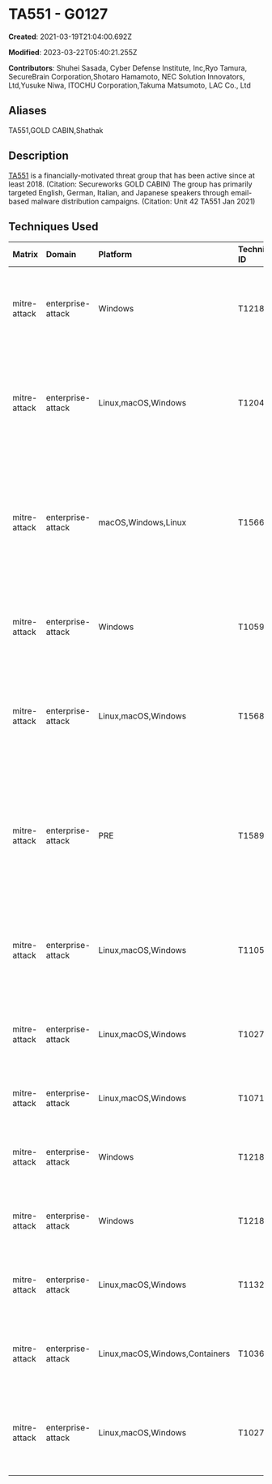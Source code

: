 # TA551 - G0127

**Created**: 2021-03-19T21:04:00.692Z

**Modified**: 2023-03-22T05:40:21.255Z

**Contributors**: Shuhei Sasada, Cyber Defense Institute, Inc,Ryo Tamura, SecureBrain Corporation,Shotaro Hamamoto, NEC Solution Innovators, Ltd,Yusuke Niwa, ITOCHU Corporation,Takuma Matsumoto, LAC Co., Ltd

## Aliases

TA551,GOLD CABIN,Shathak

## Description

[TA551](https://attack.mitre.org/groups/G0127) is a financially-motivated threat group that has been active since at least 2018. (Citation: Secureworks GOLD CABIN) The group has primarily targeted English, German, Italian, and Japanese speakers through email-based malware distribution campaigns. (Citation: Unit 42 TA551 Jan 2021)

## Techniques Used

|Matrix|Domain|Platform|Technique ID|Technique Name|Use|
| :---| :---| :---| :---| :---| :---|
|mitre-attack|enterprise-attack|Windows|T1218.005|Mshta|[TA551](https://attack.mitre.org/groups/G0127) has used mshta.exe to execute malicious payloads.(Citation: Unit 42 TA551 Jan 2021)|
|mitre-attack|enterprise-attack|Linux,macOS,Windows|T1204.002|Malicious File|[TA551](https://attack.mitre.org/groups/G0127) has prompted users to enable macros within spearphishing attachments to install malware.(Citation: Unit 42 TA551 Jan 2021)|
|mitre-attack|enterprise-attack|macOS,Windows,Linux|T1566.001|Spearphishing Attachment|[TA551](https://attack.mitre.org/groups/G0127) has sent spearphishing attachments with password protected ZIP files.(Citation: Unit 42 Valak July 2020)(Citation: Unit 42 TA551 Jan 2021)(Citation: Secureworks GOLD CABIN)|
|mitre-attack|enterprise-attack|Windows|T1059.003|Windows Command Shell|[TA551](https://attack.mitre.org/groups/G0127) has used <code>cmd.exe</code> to execute commands.(Citation: Unit 42 TA551 Jan 2021)|
|mitre-attack|enterprise-attack|Linux,macOS,Windows|T1568.002|Domain Generation Algorithms|[TA551](https://attack.mitre.org/groups/G0127) has used a DGA to generate URLs from executed macros.(Citation: Unit 42 TA551 Jan 2021)(Citation: Secureworks GOLD CABIN)|
|mitre-attack|enterprise-attack|PRE|T1589.002|Email Addresses|[TA551](https://attack.mitre.org/groups/G0127) has used spoofed company emails that were acquired from email clients on previously infected hosts to target other individuals.(Citation: Unit 42 TA551 Jan 2021)|
|mitre-attack|enterprise-attack|Linux,macOS,Windows|T1105|Ingress Tool Transfer|[TA551](https://attack.mitre.org/groups/G0127) has retrieved DLLs and installer binaries for malware execution from C2.(Citation: Unit 42 TA551 Jan 2021)|
|mitre-attack|enterprise-attack|Linux,macOS,Windows|T1027.003|Steganography|[TA551](https://attack.mitre.org/groups/G0127) has hidden encoded data for malware DLLs in a PNG.(Citation: Unit 42 TA551 Jan 2021)|
|mitre-attack|enterprise-attack|Linux,macOS,Windows|T1071.001|Web Protocols|[TA551](https://attack.mitre.org/groups/G0127) has used HTTP for C2 communications.(Citation: Unit 42 Valak July 2020)|
|mitre-attack|enterprise-attack|Windows|T1218.011|Rundll32|[TA551](https://attack.mitre.org/groups/G0127) has used rundll32.exe to load malicious DLLs.(Citation: Unit 42 TA551 Jan 2021)|
|mitre-attack|enterprise-attack|Windows|T1218.010|Regsvr32|[TA551](https://attack.mitre.org/groups/G0127) has used regsvr32.exe to load malicious DLLs.(Citation: Unit 42 Valak July 2020)|
|mitre-attack|enterprise-attack|Linux,macOS,Windows|T1132.001|Standard Encoding|[TA551](https://attack.mitre.org/groups/G0127) has used encoded ASCII text for initial C2 communications.(Citation: Unit 42 Valak July 2020)|
|mitre-attack|enterprise-attack|Linux,macOS,Windows,Containers|T1036|Masquerading|[TA551](https://attack.mitre.org/groups/G0127) has masked malware DLLs as dat and jpg files.(Citation: Unit 42 TA551 Jan 2021)|
|mitre-attack|enterprise-attack|Linux,macOS,Windows|T1027.010|Command Obfuscation|[TA551](https://attack.mitre.org/groups/G0127) has used obfuscated variable names in a JavaScript configuration file.(Citation: Unit 42 Valak July 2020)|
